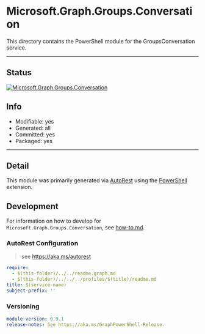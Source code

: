 <!-- region Generated -->
# Microsoft.Graph.Groups.Conversation
This directory contains the PowerShell module for the GroupsConversation service.

---
## Status
[![Microsoft.Graph.Groups.Conversation](https://img.shields.io/powershellgallery/v/Microsoft.Graph.Groups.Conversation.svg?style=flat-square&label=Microsoft.Graph.Groups.Conversation "Microsoft.Graph.Groups.Conversation")](https://www.powershellgallery.com/packages/Microsoft.Graph.Groups.Conversation/)

## Info
- Modifiable: yes
- Generated: all
- Committed: yes
- Packaged: yes

---
## Detail
This module was primarily generated via [AutoRest](https://github.com/Azure/autorest) using the [PowerShell](https://github.com/Azure/autorest.powershell) extension.

## Development
For information on how to develop for `Microsoft.Graph.Groups.Conversation`, see [how-to.md](how-to.md).
<!-- endregion -->

### AutoRest Configuration

> see https://aka.ms/autorest

``` yaml
require:
  - $(this-folder)/../../readme.graph.md
  - $(this-folder)/../../../profiles/$(title)/readme.md
title: $(service-name)
subject-prefix: ''

```
### Versioning

``` yaml
module-version: 0.9.1
release-notes: See https://aka.ms/GraphPowerShell-Release.
```
